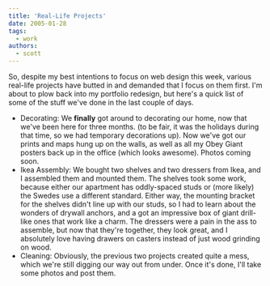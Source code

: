 ```yaml
---
title: 'Real-Life Projects'
date: 2005-01-28
tags:
  - work
authors:
  - scott
---
```


So, despite my best intentions to focus on web design this week, various real-life projects have butted in and demanded that I focus on them first. I'm about to plow back into my portfolio redesign, but here's a quick list of some of the stuff we've done in the last couple of days.

- Decorating: We **finally** got around to decorating our home, now that we've been here for three months. (to be fair, it was the holidays during that time, so we had temporary decorations up). Now we've got our prints and maps hung up on the walls, as well as all my Obey Giant posters back up in the office (which looks awesome). Photos coming soon.
- Ikea Assembly: We bought two shelves and two dressers from Ikea, and I assembled them and mounted them. The shelves took some work, because either our apartment has oddly-spaced studs or (more likely) the Swedes use a different standard. Either way, the mounting bracket for the shelves didn't line up with our studs, so I had to learn about the wonders of drywall anchors, and a got an impressive box of giant drill-like ones that work like a charm. The dressers were a pain in the ass to assemble, but now that they're together, they look great, and I absolutely love having drawers on casters instead of just wood grinding on wood.
- Cleaning: Obviously, the previous two projects created quite a mess, which we're still digging our way out from under. Once it's done, I'll take some photos and post them.
